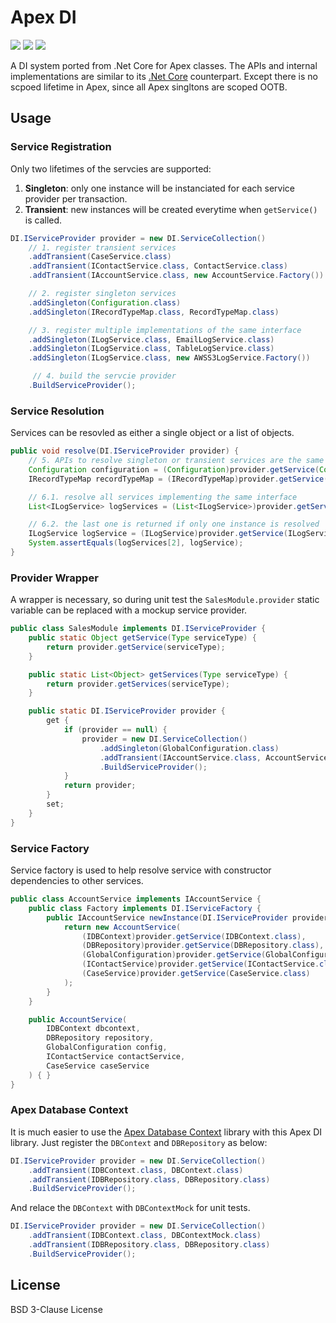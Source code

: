 # Apex DI

![](https://img.shields.io/badge/version-1.2-brightgreen.svg) ![](https://img.shields.io/badge/build-passing-brightgreen.svg) ![](https://img.shields.io/badge/coverage-90%25-brightgreen.svg)

A DI system ported from .Net Core for Apex classes. The APIs and internal implementations are similar to its [.Net Core](https://docs.microsoft.com/en-us/aspnet/core/fundamentals/dependency-injection?view=aspnetcore-3.1) counterpart. Except there is no scpoed lifetime in Apex, since all Apex singltons are scoped OOTB.

## Usage

### Service Registration

Only two lifetimes of the servcies are supported:

1. **Singleton**: only one instance will be instanciated for each service provider per transaction.
2. **Transient**: new instances will be created everytime when `getService()` is called.

```java
DI.IServiceProvider provider = new DI.ServiceCollection()
    // 1. register transient services
    .addTransient(CaseService.class)
    .addTransient(IContactService.class, ContactService.class)
    .addTransient(IAccountService.class, new AccountService.Factory())

    // 2. register singleton services
    .addSingleton(Configuration.class)
    .addSingleton(IRecordTypeMap.class, RecordTypeMap.class)

    // 3. register multiple implementations of the same interface
    .addSingleton(ILogService.class, EmailLogService.class)
    .addSingleton(ILogService.class, TableLogService.class)
    .addSingleton(ILogService.class, new AWSS3LogService.Factory())

     // 4. build the servcie provider
    .BuildServiceProvider();
```

### Service Resolution

Services can be resovled as either a single object or a list of objects.

```java
public void resolve(DI.IServiceProvider provider) {
    // 5. APIs to resolve singleton or transient services are the same
    Configuration configuration = (Configuration)provider.getService(Configuration.class);
    IRecordTypeMap recordTypeMap = (IRecordTypeMap)provider.getService(IRecordTypeMap.class);

    // 6.1. resolve all services implementing the same interface
    List<ILogService> logServices = (List<ILogService>)provider.getServices(List<ILogService>.class);

    // 6.2. the last one is returned if only one instance is resolved
    ILogService logService = (ILogService)provider.getService(ILogService.class);
    System.assertEquals(logServices[2], logService);
}
```

### Provider Wrapper

A wrapper is necessary, so during unit test the `SalesModule.provider` static variable can be replaced with a mockup service provider.

```java
public class SalesModule implements DI.IServiceProvider {
    public static Object getService(Type serviceType) {
        return provider.getService(serviceType);
    }

    public static List<Object> getServices(Type serviceType) {
        return provider.getServices(serviceType);
    }

    public static DI.IServiceProvider provider {
        get {
            if (provider == null) {
                provider = new DI.ServiceCollection()
                    .addSingleton(GlobalConfiguration.class)
                    .addTransient(IAccountService.class, AccountService.class)
                    .BuildServiceProvider();
            }
            return provider;
        }
        set;
    }
}
```

### Service Factory

Service factory is used to help resolve service with constructor dependencies to other services.

```java
public class AccountService implements IAccountService {
    public class Factory implements DI.IServiceFactory {
        public IAccountService newInstance(DI.IServiceProvider provider) {
            return new AccountService(
                (IDBContext)provider.getService(IDBContext.class),
                (DBRepository)provider.getService(DBRepository.class),
                (GlobalConfiguration)provider.getService(GlobalConfiguration.class)
                (IContactService)provider.getService(IContactService.class)
                (CaseService)provider.getService(CaseService.class)
            );
        }
    }

    public AccountService(
        IDBContext dbcontext,
        DBRepository repository,
        GlobalConfiguration config,
        IContactService contactService,
        CaseService caseService
    ) { }
}
```

### Apex Database Context

It is much easier to use the [Apex Database Context](https://github.com/apexfarm/ApexDatabaseContext) library with this Apex DI library. Just register the `DBContext` and `DBRepository` as below:

```java
DI.IServiceProvider provider = new DI.ServiceCollection()
    .addTransient(IDBContext.class, DBContext.class)
    .addTransient(IDBRepository.class, DBRepository.class)
    .BuildServiceProvider();
```
And relace the `DBContext` with `DBContextMock` for unit tests.

```java
DI.IServiceProvider provider = new DI.ServiceCollection()
    .addTransient(IDBContext.class, DBContextMock.class)
    .addTransient(IDBRepository.class, DBRepository.class)
    .BuildServiceProvider();
```

## License

BSD 3-Clause License

